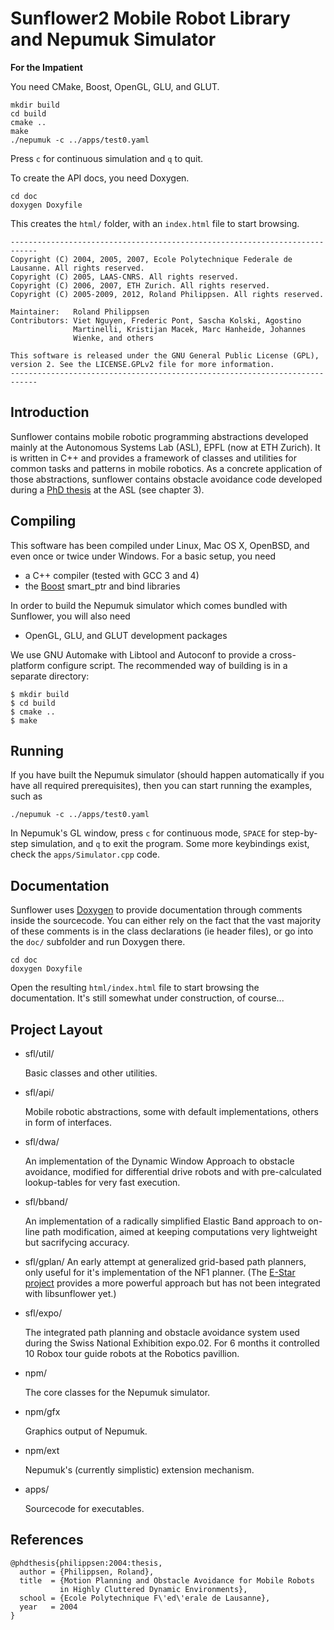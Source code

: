 # Sunflower2 Mobile Robot Library and Nepumuk Simulator

**For the Impatient**

You need CMake, Boost, OpenGL, GLU, and GLUT.

    mkdir build
    cd build
    cmake ..
    make
    ./nepumuk -c ../apps/test0.yaml

Press `c` for continuous simulation and `q` to quit.

To create the API docs, you need Doxygen.

    cd doc
    doxygen Doxyfile

This creates the `html/` folder, with an `index.html` file to start
browsing.

```
----------------------------------------------------------------------------
Copyright (C) 2004, 2005, 2007, Ecole Polytechnique Federale de Lausanne. All rights reserved.
Copyright (C) 2005, LAAS-CNRS. All rights reserved.
Copyright (C) 2006, 2007, ETH Zurich. All rights reserved.
Copyright (C) 2005-2009, 2012, Roland Philippsen. All rights reserved.

Maintainer:   Roland Philippsen
Contributors: Viet Nguyen, Frederic Pont, Sascha Kolski, Agostino
              Martinelli, Kristijan Macek, Marc Hanheide, Johannes
              Wienke, and others

This software is released under the GNU General Public License (GPL),
version 2. See the LICENSE.GPLv2 file for more information.
----------------------------------------------------------------------------
```

## Introduction

Sunflower contains mobile robotic programming abstractions developed
mainly at the Autonomous Systems Lab (ASL), EPFL (now at ETH
Zurich). It is written in C++ and provides a framework of classes and
utilities for common tasks and patterns in mobile robotics. As a
concrete application of those abstractions, sunflower contains
obstacle avoidance code developed during a [PhD thesis][phd-thesis] at
the ASL (see chapter 3).

[phd-thesis]: http://library.epfl.ch/theses/?nr=3146


## Compiling

This software has been compiled under Linux, Mac OS X, OpenBSD, and
even once or twice under Windows. For a basic setup, you need

- a C++ compiler (tested with GCC 3 and 4)
- the [Boost][] smart_ptr and bind libraries

[Boost]: http://www.boost.org/

In order to build the Nepumuk simulator which comes bundled with
Sunflower, you will also need

- OpenGL, GLU, and GLUT development packages

We use GNU Automake with Libtool and Autoconf to provide a
cross-platform configure script. The recommended way of building is in
a separate directory:

    $ mkdir build
    $ cd build
    $ cmake ..
    $ make

## Running

If you have built the Nepumuk simulator (should happen automatically
if you have all required prerequisites), then you can start running
the examples, such as

    ./nepumuk -c ../apps/test0.yaml

In Nepumuk's GL window, press `c` for continuous mode, `SPACE` for
step-by-step simulation, and `q` to exit the program. Some more
keybindings exist, check the `apps/Simulator.cpp` code.


## Documentation

Sunflower uses [Doxygen][] to provide documentation through comments
inside the sourcecode. You can either rely on the fact that the vast
majority of these comments is in the class declarations (ie header
files), or go into the `doc/` subfolder and run Doxygen there.

    cd doc
    doxygen Doxyfile

Open the resulting `html/index.html` file to start browsing the
documentation. It's still somewhat under construction, of course...

[Doxygen]: http://www.doxygen.org

## Project Layout

* sfl/util/

  Basic classes and other utilities.

* sfl/api/

  Mobile robotic abstractions, some with default implementations,
  others in form of interfaces.

* sfl/dwa/

  An implementation of the Dynamic Window Approach to obstacle
  avoidance, modified for differential drive robots and with
  pre-calculated lookup-tables for very fast execution.

* sfl/bband/

  An implementation of a radically simplified Elastic Band approach to
  on-line path modification, aimed at keeping computations very
  lightweight but sacrifycing accuracy.

* sfl/gplan/
  An early attempt at generalized grid-based path planners, only useful
  for it's implementation of the NF1 planner. (The [E-Star project][estar]
  provides a more powerful approach but has not been integrated with
  libsunflower yet.)

  [estar]: https://github.com/poftwaresatent/estar

* sfl/expo/

  The integrated path planning and obstacle avoidance system used
  during the Swiss National Exhibition expo.02. For 6 months it
  controlled 10 Robox tour guide robots at the Robotics pavillion.

* npm/

  The core classes for the Nepumuk simulator.

* npm/gfx

  Graphics output of Nepumuk.

* npm/ext

  Nepumuk's (currently simplistic) extension mechanism.

* apps/

  Sourcecode for executables.


## References

```
@phdthesis{philippsen:2004:thesis,
  author = {Philippsen, Roland},
  title  = {Motion Planning and Obstacle Avoidance for Mobile Robots
           in Highly Cluttered Dynamic Environments},
  school = {Ecole Polytechnique F\'ed\'erale de Lausanne},
  year   = 2004
}
```
